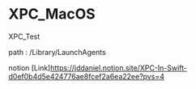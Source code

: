 # XPC_MacOS
XPC_Test

path : /Library/LaunchAgents

notion [Link]https://jddaniel.notion.site/XPC-In-Swift-d0ef0b4d5e424776ae8fcef2a6ea22ee?pvs=4
